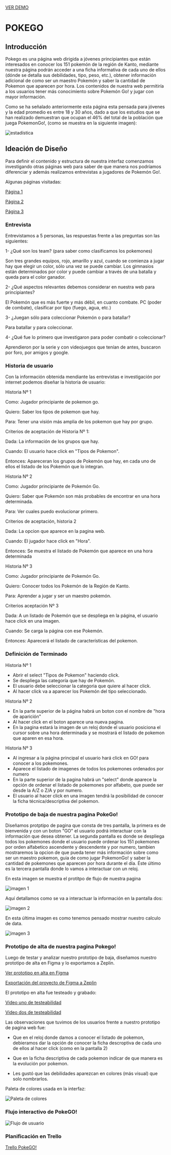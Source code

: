 

[VER DEMO](https://anagalvezsalas11.github.io/scl-2018-12-bc-core-data-lovers/)


# POKEGO

## **Introducción**

Pokego es una página web dirigida a jóvenes principiantes que están interesados en conocer los 151 pokemón de la región de Kanto, mediante nuestra página podrán acceder a una ficha informativa de cada uno de ellos (dónde se detalla sus debilidades, tipo, peso, etc.), obtener información adicional de como ser un maestro Pokemón y saber la cantidad de Pokemon que aparecen por hora. Los contenidos de nuestra web permitiría a los usuarios tener más conocimiento sobre Pokemón Go! y jugar con mayor información.

Como se ha señalado anteriormente esta página esta pensada para jóvenes y la edad promedio es entre 18 y 30 años, dado a que los estudios que se han realizado demuestran que ocupan el 46% del total de la población que juega PokemonGo!, (como se muestra en la siguiente imagen):



![estadística](https://media.redadn.es/imagenes/pokemon-go-android_291424.jpg)




## **Ideación de Diseño**

Para definir el contenido y estructura de nuestra interfaz comenzamos investigando otras páginas web para saber de que manera nos podríamos diferenciar y además realizamos entrevistas a jugadores de Pokemón Go!.

Algunas páginas visitadas:

[Página 1](https://db.pokemongohub.net/pokemon-list/type-ground)

[Página 2](https://es.wikihow.com/jugar-Pok%C3%A9mon-GO)

[Página 3](http://es.pokemon.wikia.com/wiki/Tipo_planta)

### **Entrevista**  

Entrevistamos a 5 personas, las respuestas frente a las preguntas son las siguientes:

1- ¿Qué son los team? (para saber como clasificamos los pokemones)

Son tres grandes equipos, rojo, amarillo y azul, cuando se comienza a jugar hay que elegir un color, sólo una vez se puede cambiar. Los gimnasios están determinados por color y puede cambiar a través de una batalla y queda para el color ganador.

2- ¿Qué aspectos relevantes debemos considerar en nuestra web para principiantes?

El Pokemón que es más fuerte y más débil, en cuanto combate. PC (poder de combate), clasificar por tipo (fuego, agua, etc.)

3- ¿Juegan sólo para coleccionar Pokemón o para batallar?

Para batallar y para coleccionar.

4- ¿Qué fue lo primero que investigaron para poder combatir o coleccionar?

Aprendieron por la serie y con videojuegos que tenían de antes, buscaron por foro, por amigos y google. 


### **Historia de usuario**

Con la información obtenida mendiante las entrevistas e investigación por internet podemos diseñar la historia de usuario:

Historia Nº 1

Como: Jugador principiante de pokemon go.

Quiero: Saber los tipos de pokemon que hay.

Para: Tener una visión más amplia de los pokemon que hay por grupo.

Criterios de aceptación de Historia Nº 1:

Dada: La información de los grupos que hay.

Cuando: El usuario hace click en "Tipos de Pokemon".

Entonces: Apareceran los grupos de Pokemón que hay, en cada uno de ellos el listado de los Pokemón que lo integran.


Historia Nº 2

Como: Jugador principiante de Pokemón Go.

Quiero: Saber que Pokemón son más probables de encontrar en una hora determinada.

Para: Ver cuales puedo evolucionar primero.


Criterios de aceptación, historia 2

Dada: La opcion que aparece en la pagina web.

Cuando: El jugador hace click en "Hora".

Entonces: Se muestra el listado de Pokemón que aparece en una hora determinada


Historia Nº 3

Como: Jugador principiante de Pokemón Go.

Quiero: Conocer todos los Pokemón de la Región de Kanto.

Para: Aprender a jugar y ser un maestro pokemón.


Criterios aceptación Nº 3

Dada: A un listado de Pokemón que se despliega en la página, el usuario hace click en una imagen.

Cuando: Se carga la página con ese Pokemón.

Entonces: Aparecerá el listado de características del pokemon.


### **Definición de Terminado**

Historia Nº 1

* Abrir el select "Tipos de Pokemon" haciendo click.
* Se despliega las categoría que hay de Pokemón.
* El usuario debe seleccionar la categoria que quiere al hacer click.
* Al hacer click va a aparecer los Pokemón del tipo seleccionado.

Historia Nº 2

* En la parte superior de la página habrá un boton con el nombre de "hora de aparición"
* Al hacer click en el boton aparece una nueva pagina.
* En la pagina estará la imagen de un reloj donde el usuario posiciona el cursor sobre una hora determinada y se mostrará el listado de pokemon que aparen en esa hora.

Historia Nº 3

* Al ingresar a la página principal el usuario hará click en GO! para conocer a los pokemones.
* Aparece el listado de imagenes de todos los pokemones ordenados por numero
* En la parte superior de la pagina habrá un "select" donde aparece la opción de ordenar el listado de pokemones por alfabeto, que puede ser desde la A/Z o Z/A y por numero.
* El usuario al hacer click en una imagen tendrá la posibilidad de conocer la ficha técnica/descriptiva del pokemon.

### **Prototipo de baja de nuestra pagina PokeGo!**

Diseñamos protptipo de pagina que consta de tres pantalla, la primera es de bienvenida y con un boton "GO" el usuario podrá interactuar con la información que desea obtener. La segunda pantalla es donde se despliega todos los pokemones donde el usuario puede ordenar los 151 pokemones por orden alfabetico ascendente y descendente y por numero, tambien mostraremos la opcion de que pueda tener más información sobre como ser un maestro pokemon, guia de como jugar PokemonGo! y saber la cantidad de pokemones que aparecen por hora durante el día. Éste último es la tercera pantalla donde lo vamos a interactuar con un reloj.

En esta imagen se muestra el protitpo de flujo de nuestra pagina

![imagen 1](img/sketch1.png) 

Aquí detallamos como se va a interactuar la información en la pantalla dos:

![imagen 2](img/sketch2.png)

En esta última imagen es como tenemos pensado mostrar nuestro calculo de data.

![imagen 3](img/sketch3.png)

### **Prototipo de alta de nuestra pagina Pokego!**

Luego de testar y analizar nuestro prototipo de baja, diseñamos nuestro prototipo de alta en Figma y lo exportamos a Zeplin.

[Ver prototipo en alta en Figma](https://www.figma.com/file/NZ8W3KBrc3oz3UcEUSb8PIuo/PokeGO?node-id=0%3A1)

[Exportación del proyecto de Figma a Zeplin](https://zpl.io/29oOzrw)

El prototipo en alta fue testeado y grabado:

[Video uno de testeabilidad](https://github.com/AnaGalvezSalas11/scl-2018-12-bc-core-data-lovers/blob/master/src/Videos%2C%20testeo%20de%20pagina%20en%20alta/Diego.mp4)

[Video dos de testeabilidad](https://github.com/AnaGalvezSalas11/scl-2018-12-bc-core-data-lovers/blob/master/src/Videos%2C%20testeo%20de%20pagina%20en%20alta/Nicolas.mp4)

Las observaciones que tuvimos de los usuarios frente a nuestro prototipo de pagina web fue:

* Que en el reloj donde damos a conocer el listado de pokemon, debieramos dar la opción de conocer la ficha descroptiva de cada uno de ellos al hacer click (como en la pantalla 2)

* Que en la ficha descriptiva de cada pokemon indicar de que manera es la evolución por pokemon.

* Les gustó que las debilidades aparezcan en colores (más visual) que solo nombrarlos.

 
Paleta de colores usada en la interfaz:

![Paleta de colores](img/paleta.png)




### **Flujo interactivo de PokeGO!**

![Flujo de usuario](img/Flujo_de_usuario.png)


### **Planificación en Trello**

[Trello PokeGO!](https://trello.com/b/J9VDuFEc/pokemon-go)








